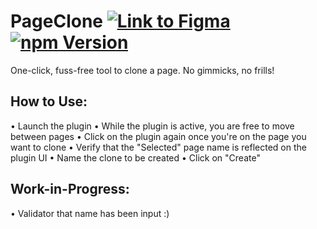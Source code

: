 # PageClone [![Link to Figma](https://img.shields.io/badge/figma-@page--clone-blueviolet)](https://www.figma.com/community/plugin/824942413886528676/PageClone) [![npm Version](https://img.shields.io/npm/v/figma-pageclone)](https://www.npmjs.com/package/figma-page-clone)

One-click, fuss-free tool to clone a page. No gimmicks, no frills!

## How to Use:

• Launch the plugin
• While the plugin is active, you are free to move between pages
• Click on the plugin again once you're on the page you want to clone
• Verify that the "Selected" page name is reflected on the plugin UI
• Name the clone to be created
• Click on "Create"

## Work-in-Progress:

• Validator that name has been input :)
